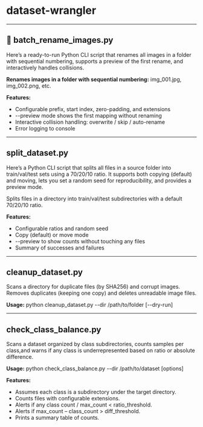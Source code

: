 # dataset-wrangler
---
## 📌 batch_rename_images.py
Here’s a ready-to-run Python CLI script that renames all images in a folder with sequential numbering, supports a preview of the first rename, and interactively handles collisions.

**Renames images in a folder with sequential numbering:**
  img_001.jpg, img_002.png, etc.

**Features:**
- Configurable prefix, start index, zero-padding, and extensions
- --preview mode shows the first mapping without renaming
- Interactive collision handling: overwrite / skip / auto-rename
- Error logging to console

---
## split_dataset.py
Here’s a Python CLI script that splits all files in a source folder into train/val/test sets using a 70/20/10 ratio. It supports both copying (default) and moving, lets you set a random seed for reproducibility, and provides a preview mode.

Splits files in a directory into train/val/test subdirectories with a default 70/20/10 ratio.

**Features:**
- Configurable ratios and random seed
- Copy (default) or move mode
- --preview to show counts without touching any files
- Summary of successes and failures
---
## cleanup_dataset.py
Scans a directory for duplicate files (by SHA256) and corrupt images. Removes duplicates (keeping one copy) and deletes unreadable image files.

**Usage:**
  python cleanup_dataset.py --dir /path/to/folder [--dry-run]

---
## check_class_balance.py
Scans a dataset organized by class subdirectories, counts samples per class,and warns if any class is underrepresented based on ratio or absolute difference.

**Usage:**
  python check_class_balance.py --dir /path/to/dataset [options]

**Features:**
- Assumes each class is a subdirectory under the target directory.
- Counts files with configurable extensions.
- Alerts if any class count / max_count < ratio_threshold.
- Alerts if max_count – class_count > diff_threshold.
- Prints a summary table of counts.
